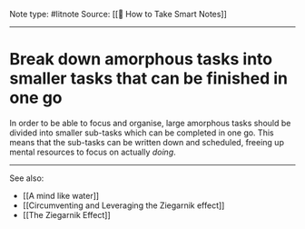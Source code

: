 Note type: #litnote
Source: [[📖 How to Take Smart Notes]]

---
# Break down amorphous tasks into smaller tasks that can be finished in one go
In order to be able to focus and organise, large amorphous tasks should be divided into smaller sub-tasks which can be completed in one go. This means that the sub-tasks can be written down and scheduled, freeing up mental resources to focus on actually *doing*.

---
See also:
- [[A mind like water]]
- [[Circumventing and Leveraging the Ziegarnik effect]]
- [[The Ziegarnik Effect]]
